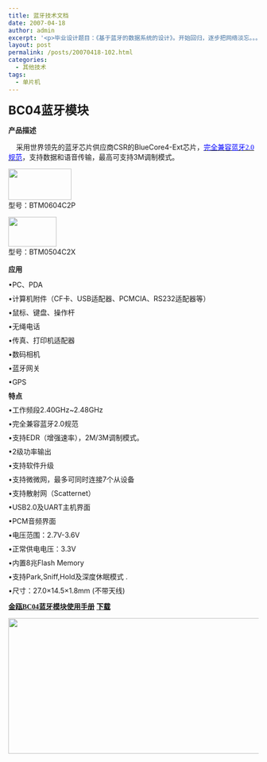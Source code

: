 ```yaml
---
title: 蓝牙技术文档
date: 2007-04-18
author: admin
excerpt: '<p>毕业设计题目：《基于蓝牙的数据系统的设计》。开始回归，逐步把网络淡忘。。。忘掉我曾经会过这一行。</p>'
layout: post
permalink: /posts/20070418-102.html
categories:
  - 其他技术
tags:
  - 单片机
---
```

<span class="style7"><strong><font size="5">BC04蓝牙模块 </font></strong></span>

<div align="left">
  <p align="left">
    <strong>产品描述 </strong>
  </p>
  
  <p align="left">
    &nbsp;&nbsp;&nbsp; 采用世界领先的蓝牙芯片供应商CSR的BlueCore4-Ext芯片，<a href="http://www.jinoux.com/faq17.html"><u><font face="Verdana" color="#0000ff">完全兼容蓝牙2.0规范</font></u></a>，支持数据和语音传输，最高可支持3M调制模式。
  </p>
  
  <p align="left">
    <img height="63" alt="" width="127" src="http://www.jinoux.com/images/20060609-2.jpg" /><br />型号：BTM0604C2P
  </p>
  
  <p align="left">
    <span style="LINE-HEIGHT: 150%"><img height="60" alt="" width="97" src="http://www.jinoux.com/images/20060609-3.jpg" /><br /></span><span style="LINE-HEIGHT: 150%">型号：BTM0504C2X</span>
  </p>
  
  <p align="left">
    <span style="LINE-HEIGHT: 150%"><strong>应用 </strong></span>
  </p>
  
  <p style="LINE-HEIGHT: 100%" align="left">
    &bull;PC、PDA
  </p>
  
  <p style="LINE-HEIGHT: 100%" align="left">
    &bull;计算机附件（CF卡、USB适配器、PCMCIA、RS232适配器等）
  </p>
  
  <p style="LINE-HEIGHT: 100%" align="left">
    &bull;鼠标、键盘、操作杆
  </p>
  
  <p style="LINE-HEIGHT: 100%" align="left">
    &bull;无绳电话
  </p>
  
  <p style="LINE-HEIGHT: 100%" align="left">
    &bull;传真、打印机适配器
  </p>
  
  <p style="LINE-HEIGHT: 100%" align="left">
    &bull;数码相机
  </p>
  
  <p style="LINE-HEIGHT: 100%" align="left">
    &bull;蓝牙网关
  </p>
  
  <p style="LINE-HEIGHT: 100%" align="left">
    &bull;GPS
  </p>
  
  <p style="LINE-HEIGHT: 100%" align="left">
    <strong>特点 </strong>
  </p>
  
  <p style="LINE-HEIGHT: 100%" align="left">
    &bull;工作频段2.40GHz~2.48GHz
  </p>
  
  <p style="LINE-HEIGHT: 100%" align="left">
    &bull;完全兼容蓝牙2.0规范
  </p>
  
  <p style="LINE-HEIGHT: 100%" align="left">
    &bull;支持EDR（增强速率），2M/3M调制模式。
  </p>
  
  <p style="LINE-HEIGHT: 100%" align="left">
    &bull;2级功率输出
  </p>
  
  <p style="LINE-HEIGHT: 100%" align="left">
    &bull;支持软件升级
  </p>
  
  <p style="LINE-HEIGHT: 100%" align="left">
    &bull;支持微微网，最多可同时连接7个从设备
  </p>
  
  <p style="LINE-HEIGHT: 100%" align="left">
    &bull;支持散射网（Scatternet）
  </p>
  
  <p style="LINE-HEIGHT: 100%" align="left">
    &bull;USB2.0及UART主机界面
  </p>
  
  <p style="LINE-HEIGHT: 100%" align="left">
    &bull;PCM音频界面
  </p>
  
  <p style="LINE-HEIGHT: 100%" align="left">
    &bull;电压范围：2.7V-3.6V
  </p>
  
  <p style="LINE-HEIGHT: 100%" align="left">
    &bull;正常供电电压：3.3V
  </p>
  
  <p style="LINE-HEIGHT: 100%" align="left">
    &bull;内置8兆Flash Memory
  </p>
  
  <p style="LINE-HEIGHT: 100%" align="left">
    &bull;支持Park,Sniff,Hold及深度休眠模式 .
  </p>
  
  <p style="LINE-HEIGHT: 100%" align="left">
    &bull;尺寸：27.0&#215;14.5&#215;1.8mm (不带天线)
  </p>
  
  <p align="left">
    <font face="Verdana" color="#000000"><a href="http://www.jinoux.com/download/BC04datasheet.zip"><strong>金瓯BC04蓝牙模块使用手册</strong></a></font> <strong><a href="http://www.jinoux.com/download/BC04datasheet.zip"><font face="Verdana" color="#000000">下载</font></a> </strong>
  </p>
  
  <p align="center">
    <img height="273" alt="" width="521" src="http://www.jinoux.com/images/20060609-1.jpg" />
  </p>
</div>

<div align="left">
  <p align="center">
    &nbsp;
  </p>
</div>